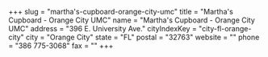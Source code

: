 +++
slug = "martha's-cupboard-orange-city-umc"
title = "Martha's Cupboard - Orange City UMC"
name = "Martha's Cupboard - Orange City UMC"
address = "396 E. University Ave."
cityIndexKey = "city-fl-orange-city"
city = "Orange City"
state = "FL"
postal = "32763"
website = ""
phone = "386 775-3068"
fax = ""
+++
